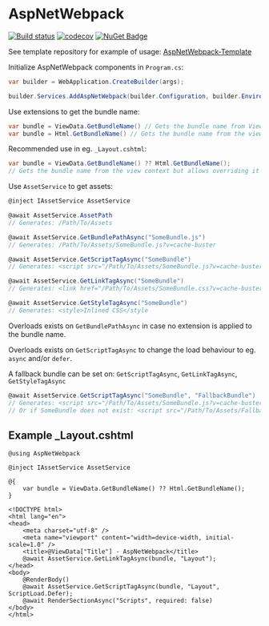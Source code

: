 # AspNetWebpack
[![Build status](https://ci.appveyor.com/api/projects/status/u369u4wt45hsw53f?svg=true)](https://ci.appveyor.com/project/Baune8D/aspnetwebpack)
[![codecov](https://codecov.io/gh/Baune8D/AspNetWebpack/branch/main/graph/badge.svg?token=M4KiXgJBnw)](https://codecov.io/gh/Baune8D/AspNetWebpack)
[![NuGet Badge](https://buildstats.info/nuget/AspNetWebpack)](https://www.nuget.org/packages/AspNetWebpack)

See template repository for example of usage: [AspNetWebpack-Template](https://github.com/Baune8D/AspNetWebpack-Template)

Initialize AspNetWebpack components in `Program.cs`:
```csharp
var builder = WebApplication.CreateBuilder(args);

builder.Services.AddAspNetWebpack(builder.Configuration, builder.Environment);
```

Use extensions to get the bundle name:
```csharp
var bundle = ViewData.GetBundleName() // Gets the bundle name from ViewData["Bundle"]
var bundle = Html.GetBundleName() // Gets the bundle name from the view context
```

Recommended use in eg. `_Layout.cshtml`:
```csharp
var bundle = ViewData.GetBundleName() ?? Html.GetBundleName();
// Gets the bundle name from the view context but allows overriding it in ViewData["Bundle"]
```

Use `AssetService` to get assets:
```csharp
@inject IAssetService AssetService

@await AssetService.AssetPath
// Generates: /Path/To/Assets

@await AssetService.GetBundlePathAsync("SomeBundle.js")
// Generates: /Path/To/Assets/SomeBundle.js?v=cache-buster

@await AssetService.GetScriptTagAsync("SomeBundle")
// Generates: <script src="/Path/To/Assets/SomeBundle.js?v=cache-buster"></script>

@await AssetService.GetLinkTagAsync("SomeBundle")
// Generates: <link href="/Path/To/Assets/SomeBundle.css?v=cache-buster" rel=\"stylesheet\" />

@await AssetService.GetStyleTagAsync("SomeBundle")
// Generates: <style>Inlined CSS</style
```
Overloads exists on `GetBundlePathAsync` in case no extension is applied to the bundle name.

Overloads exists on `GetScriptTagAsync` to change the load behaviour to eg. `async` and/or `defer`.

A fallback bundle can be set on: `GetScriptTagAsync`, `GetLinkTagAsync`, `GetStyleTagAsync`
```csharp
@await AssetService.GetScriptTagAsync("SomeBundle", "FallbackBundle")
// Generates: <script src="/Path/To/Assets/SomeBundle.js?v=cache-buster"></script>
// Or if SomeBundle does not exist: <script src="/Path/To/Assets/FallbackBundle.js?v=cache-buster"></script>
```

## Example _Layout.cshtml

```razor
@using AspNetWebpack

@inject IAssetService AssetService

@{
    var bundle = ViewData.GetBundleName() ?? Html.GetBundleName();
}

<!DOCTYPE html>
<html lang="en">
<head>
    <meta charset="utf-8" />
    <meta name="viewport" content="width=device-width, initial-scale=1.0" />
    <title>@ViewData["Title"] - AspNetWebpack</title>
    @await AssetService.GetLinkTagAsync(bundle, "Layout");
</head>
<body>
    @RenderBody()
    @await AssetService.GetScriptTagAsync(bundle, "Layout", ScriptLoad.Defer);
    @await RenderSectionAsync("Scripts", required: false)
</body>
</html>
```
